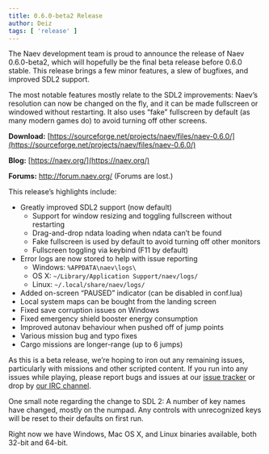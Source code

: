 ```yaml
---
title: 0.6.0-beta2 Release
author: Deiz
tags: [ 'release' ]
---
```


The Naev development team is proud to announce the release of Naev 0.6.0-beta2, which will hopefully be the final beta release before 0.6.0 stable. This release brings a few minor features, a slew of bugfixes, and improved SDL2 support.

The most notable features mostly relate to the SDL2 improvements: Naev’s resolution can now be changed on the fly, and it can be made fullscreen or windowed without restarting. It also uses “fake” fullscreen by default (as many modern games do) to avoid turning off other screens.

**Download:** [https://sourceforge.net/projects/naev/files/naev-0.6.0/](https://sourceforge.net/projects/naev/files/naev-0.6.0/)

**Blog:** [https://naev.org/](https://naev.org/)

**Forums:** http://forum.naev.org/ (Forums are lost.)

This release’s highlights include:

  * Greatly improved SDL2 support (now default)
    * Support for window resizing and toggling fullscreen without restarting
    * Drag-and-drop ndata loading when ndata can’t be found
    * Fake fullscreen is used by default to avoid turning off other monitors
    * Fullscreen toggling via keybind (F11 by default)
  * Error logs are now stored to help with issue reporting
    * Windows: `%APPDATA\naev\logs\`
    * OS X: `~/Library/Application Support/naev/logs/`
    * Linux: `~/.local/share/naev/logs/`
  * Added on-screen “PAUSED” indicator (can be disabled in conf.lua)
  * Local system maps can be bought from the landing screen
  * Fixed save corruption issues on Windows
  * Fixed emergency shield booster energy consumption
  * Improved autonav behaviour when pushed off of jump points
  * Various mission bug and typo fixes
  * Cargo missions are longer-range (up to 6 jumps)

As this is a beta release, we’re hoping to iron out any remaining issues, particularly with missions and other scripted content. If you run into any issues while playing, please report bugs and issues at our [issue tracker](https://github.com/naev/naev/issues) or drop by [our IRC channel](https://webchat.freenode.net/?channels=naev).

One small note regarding the change to SDL 2: A number of key names have changed, mostly on the numpad. Any controls with unrecognized keys will be reset to their defaults on first run.

Right now we have Windows, Mac OS X, and Linux binaries available, both 32-bit and 64-bit.

